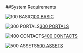 ##System Requirements

![100 BASIC](https://raw.github.com/massiveart/sulu-docs/master/system-requirements/images/basic.png)[100 BASIC](https://github.com/massiveart/sulu-docs/tree/master/developer-documentation/100-basic "100 BASIC")

<!--![200 SEARCH](https://raw.github.com/massiveart/sulu-docs/master/system-requirements/images/search.png)[200 SEARCH](https://github.com/massiveart/sulu-docs/tree/master/developer-documentation/200-search "200 SEARCH")-->

![300 PORTALS](https://raw.github.com/massiveart/sulu-docs/master/system-requirements/images/portals.png)[300 PORTALS](https://github.com/massiveart/sulu-docs/tree/master/developer-documentation/300-portals "300 PORTALS")

![400 CONTACTS](https://raw.github.com/massiveart/sulu-docs/master/system-requirements/images/contacts.png)[400 CONTACTS](https://github.com/massiveart/sulu-docs/tree/master/developer-documentation/400-contacts "400 CONTACTS")

![500 ASSETS](https://raw.github.com/massiveart/sulu-docs/master/system-requirements/images/assets.png)[500 ASSETS](https://github.com/massiveart/sulu-docs/tree/master/developer-documentation/500-assets "500 ASSETS")

<!--![600 GLOBAL](https://raw.github.com/massiveart/sulu-docs/master/system-requirements/images/global.png)[600 GLOBAL](https://github.com/massiveart/sulu-docs/tree/master/developer-documentation/600-global "600 GLOBAL")

![700 SEO / SEM](https://raw.github.com/massiveart/sulu-docs/master/system-requirements/images/seo-sem.png)[700 SEO / SEM](https://github.com/massiveart/sulu-docs/tree/master/developer-documentation/700-seo-sem "700 SEO / SEM")

![800 DASHBOARD](https://raw.github.com/massiveart/sulu-docs/master/system-requirements/images/dashboard.png)[800 DASHBOARD](https://github.com/massiveart/sulu-docs/tree/master/developer-documentation/800-dashboard "800 DASHBOARD")

![900 SHOP](https://raw.github.com/massiveart/sulu-docs/master/system-requirements/images/shop.png)[900 SHOP](https://github.com/massiveart/sulu-docs/tree/master/developer-documentation/900-shop "900 SHOP")-->
